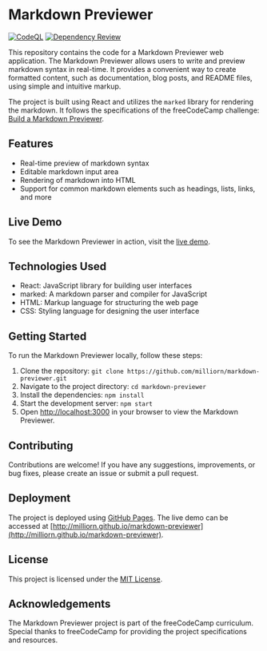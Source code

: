 # Markdown Previewer

[![CodeQL](https://github.com/milliorn/markdown-previewer/actions/workflows/github-code-scanning/codeql/badge.svg)](https://github.com/milliorn/markdown-previewer/actions/workflows/github-code-scanning/codeql)
[![Dependency Review](https://github.com/milliorn/markdown-previewer/actions/workflows/dependency-review.yml/badge.svg)](https://github.com/milliorn/markdown-previewer/actions/workflows/dependency-review.yml)

This repository contains the code for a Markdown Previewer web application. The Markdown Previewer allows users to write and preview markdown syntax in real-time. It provides a convenient way to create formatted content, such as documentation, blog posts, and README files, using simple and intuitive markup.

The project is built using React and utilizes the `marked` library for rendering the markdown. It follows the specifications of the freeCodeCamp challenge: [Build a Markdown Previewer](https://www.freecodecamp.org/learn/front-end-development-libraries/front-end-development-libraries-projects/build-a-markdown-previewer).

## Features

- Real-time preview of markdown syntax
- Editable markdown input area
- Rendering of markdown into HTML
- Support for common markdown elements such as headings, lists, links, and more

## Live Demo

To see the Markdown Previewer in action, visit the [live demo](http://milliorn.github.io/markdown-previewer).

## Technologies Used

- React: JavaScript library for building user interfaces
- marked: A markdown parser and compiler for JavaScript
- HTML: Markup language for structuring the web page
- CSS: Styling language for designing the user interface

## Getting Started

To run the Markdown Previewer locally, follow these steps:

1. Clone the repository: `git clone https://github.com/milliorn/markdown-previewer.git`
2. Navigate to the project directory: `cd markdown-previewer`
3. Install the dependencies: `npm install`
4. Start the development server: `npm start`
5. Open [http://localhost:3000](http://localhost:3000) in your browser to view the Markdown Previewer.

## Contributing

Contributions are welcome! If you have any suggestions, improvements, or bug fixes, please create an issue or submit a pull request.

## Deployment

The project is deployed using [GitHub Pages](https://pages.github.com/). The live demo can be accessed at [http://milliorn.github.io/markdown-previewer](http://milliorn.github.io/markdown-previewer).

## License

This project is licensed under the [MIT License](https://opensource.org/licenses/MIT).

## Acknowledgements

The Markdown Previewer project is part of the freeCodeCamp curriculum. Special thanks to freeCodeCamp for providing the project specifications and resources.

